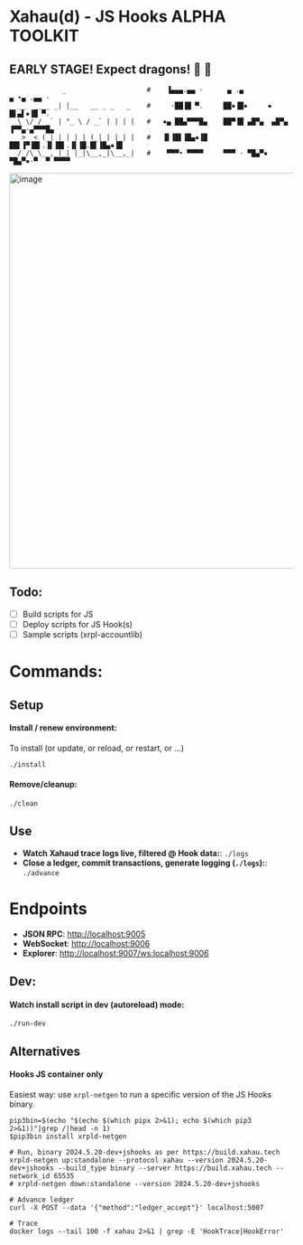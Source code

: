 # Xahau(d) - JS Hooks ALPHA TOOLKIT
## EARLY STAGE! Expect dragons! 🐉 🐉

```
             _                    #    ▐▄▄▄.▄▄ ·      ▄ .▄            ▄ •▄ .▄▄ ·
  __  ____ _| |__   __ _ _   _    #     ·██▐█ ▀.     ██▪▐█▪     ▪     █▌▄▌▪▐█ ▀.
  \ \/ / _` | "_ \ / _` | | | |   #   ▪▄ ██▄▀▀▀█▄    ██▀▐█ ▄█▀▄  ▄█▀▄ ▐▀▀▄·▄▀▀▀█▄
   >  < (_| | | | | (_| | |_| |   #   ▐▌▐█▌▐█▄▪▐█    ██▌▐▀▐█▌.▐▌▐█▌.▐▌▐█.█▌▐█▄▪▐█
  /_/\_\__,_|_| |_|\__,_|\__,_|   #    ▀▀▀• ▀▀▀▀     ▀▀▀ · ▀█▄▀▪ ▀█▄▀▪·▀  ▀ ▀▀▀▀
```

<img width="700" alt="image" src="https://github.com/Xahau/jshooks-alpha/assets/4756161/a5ade08d-ee46-43da-8474-3df330356a1b">

## Todo:

- [ ] Build scripts for JS
- [ ] Deploy scripts for JS Hook(s)
- [ ] Sample scripts (xrpl-accountlib)

# Commands:

## Setup

#### Install / renew environment:

To install (or update, or reload, or restart, or ...)

```
./install
```

#### Remove/cleanup:

```
./clean
```

##  Use

- **Watch Xahaud trace logs live, filtered @ Hook data:**: `./logs`
- **Close a ledger, commit transactions, generate logging (`./logs`):**: `./advance`


# Endpoints

- **JSON RPC**: [http://localhost:9005](http://localhost:9005)
- **WebSocket**: [http://localhost:9006](http://localhost:9006)
- **Explorer**: [http://localhost:9007/ws:localhost:9006](http://localhost:9007/ws:localhost:9006)

## Dev:

#### Watch install script in dev (autoreload) mode:

```
./run-dev
```

## Alternatives

#### Hooks JS container only

Easiest way: use `xrpl-netgen` to run a specific version of the JS Hooks binary.

```
pip3bin=$(echo "$(echo $(which pipx 2>&1); echo $(which pip3 2>&1))"|grep /|head -n 1)
$pip3bin install xrpld-netgen

# Run, binary 2024.5.20-dev+jshooks as per https://build.xahau.tech
xrpld-netgen up:standalone --protocol xahau --version 2024.5.20-dev+jshooks --build_type binary --server https://build.xahau.tech --network_id 65535
# xrpld-netgen down:standalone --version 2024.5.20-dev+jshooks

# Advance ledger
curl -X POST --data '{"method":"ledger_accept"}' localhost:5007

# Trace
docker logs --tail 100 -f xahau 2>&1 | grep -E 'HookTrace|HookError'
```

